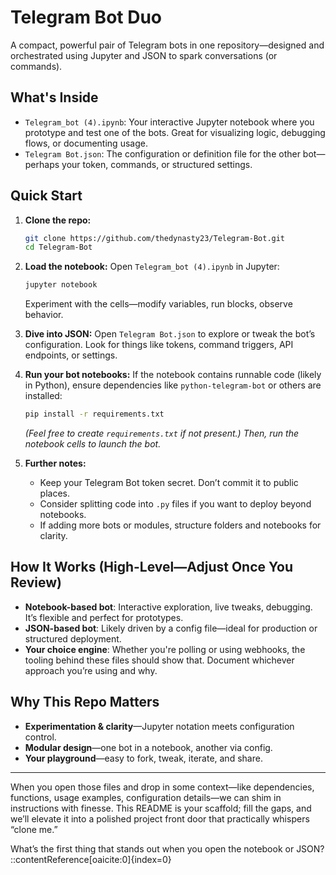 # Telegram Bot Duo

A compact, powerful pair of Telegram bots in one repository—designed and orchestrated using Jupyter and JSON to spark conversations (or commands).

## What's Inside
- `Telegram_bot (4).ipynb`: Your interactive Jupyter notebook where you prototype and test one of the bots. Great for visualizing logic, debugging flows, or documenting usage.
- `Telegram Bot.json`: The configuration or definition file for the other bot—perhaps your token, commands, or structured settings.

## Quick Start

1. **Clone the repo:**
    ```bash
    git clone https://github.com/thedynasty23/Telegram-Bot.git
    cd Telegram-Bot
    ```

2. **Load the notebook:**
    Open `Telegram_bot (4).ipynb` in Jupyter:
    ```bash
    jupyter notebook
    ```
    Experiment with the cells—modify variables, run blocks, observe behavior.

3. **Dive into JSON:**
    Open `Telegram Bot.json` to explore or tweak the bot’s configuration. Look for things like tokens, command triggers, API endpoints, or settings.

4. **Run your bot notebooks:**
    If the notebook contains runnable code (likely in Python), ensure dependencies like `python-telegram-bot` or others are installed:
    ```bash
    pip install -r requirements.txt
    ```
    *(Feel free to create `requirements.txt` if not present.) Then, run the notebook cells to launch the bot.*

5. **Further notes:**
    - Keep your Telegram Bot token secret. Don’t commit it to public places.
    - Consider splitting code into `.py` files if you want to deploy beyond notebooks.
    - If adding more bots or modules, structure folders and notebooks for clarity.

## How It Works (High-Level—Adjust Once You Review)

- **Notebook-based bot**: Interactive exploration, live tweaks, debugging. It’s flexible and perfect for prototypes.
- **JSON-based bot**: Likely driven by a config file—ideal for production or structured deployment.
- **Your choice engine**: Whether you're polling or using webhooks, the tooling behind these files should show that. Document whichever approach you’re using and why.

## Why This Repo Matters

- **Experimentation & clarity**—Jupyter notation meets configuration control.
- **Modular design**—one bot in a notebook, another via config.
- **Your playground**—easy to fork, tweak, iterate, and share.

---

When you open those files and drop in some context—like dependencies, functions, usage examples, configuration details—we can shim in instructions with finesse. This README is your scaffold; fill the gaps, and we’ll elevate it into a polished project front door that practically whispers “clone me.”

What’s the first thing that stands out when you open the notebook or JSON?
::contentReference[oaicite:0]{index=0}
